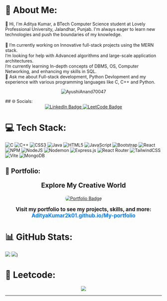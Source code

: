 # 💫 About Me:
👋 Hi, I'm Aditya Kumar, a BTech Computer Science student at Lovely Professional University, Jalandhar, Punjab. I'm always eager to learn new technologies and push the boundaries of my knowledge.<br><br>🔭 I’m currently working on Innovative full-stack projects using the MERN stack.<br> I’m looking for help with Advanced algorithms and large-scale application architectures.<br> I’m currently learning In-depth concepts of DBMS, OS, Computer Networking, and enhancing my skills in SQL.<br>💬 Ask me about Full-stack development, Python Devlopment and my experience with various programming languages like C, C++ and Python.
<br/>
<p align="center"> <img src="https://komarev.com/ghpvc/?username=AyushiAnand70047&label=Profile%20views&color=0e75b6&style=flat" alt="AyushiAnand70047" /> </p> 
## 🌐 Socials:

<div align="center">
  <a href="https://www.linkedin.com/in/0106aditya">
    <img src="https://img.shields.io/badge/LinkedIn-%230077B5.svg?logo=linkedin&logoColor=white" alt="LinkedIn Badge"/>
  </a>
  <a href="https://leetcode.com/u/aditya_0106/">
    <img src="https://img.shields.io/badge/LeetCode-%23FFA116.svg?logo=leetcode&logoColor=white" alt="LeetCode Badge"/>
  </a>
</div>



# 💻 Tech Stack:
![C](https://img.shields.io/badge/c-%2300599C.svg?style=flat&logo=c&logoColor=white) ![C++](https://img.shields.io/badge/c++-%2300599C.svg?style=flat&logo=c%2B%2B&logoColor=white) ![CSS3](https://img.shields.io/badge/css3-%231572B6.svg?style=flat&logo=css3&logoColor=white) ![Java](https://img.shields.io/badge/java-%23ED8B00.svg?style=flat&logo=openjdk&logoColor=white) ![HTML5](https://img.shields.io/badge/html5-%23E34F26.svg?style=flat&logo=html5&logoColor=white) ![JavaScript](https://img.shields.io/badge/javascript-%23323330.svg?style=flat&logo=javascript&logoColor=%23F7DF1E) ![Bootstrap](https://img.shields.io/badge/bootstrap-%238511FA.svg?style=flat&logo=bootstrap&logoColor=white) ![React](https://img.shields.io/badge/react-%2320232a.svg?style=flat&logo=react&logoColor=%2361DAFB) ![NPM](https://img.shields.io/badge/NPM-%23CB3837.svg?style=flat&logo=npm&logoColor=white) ![NodeJS](https://img.shields.io/badge/node.js-6DA55F?style=flat&logo=node.js&logoColor=white) ![Nodemon](https://img.shields.io/badge/NODEMON-%23323330.svg?style=flat&logo=nodemon&logoColor=%BBDEAD) ![Express.js](https://img.shields.io/badge/express.js-%23404d59.svg?style=flat&logo=express&logoColor=%2361DAFB) ![React Router](https://img.shields.io/badge/React_Router-CA4245?style=flat&logo=react-router&logoColor=white) ![TailwindCSS](https://img.shields.io/badge/tailwindcss-%2338B2AC.svg?style=flat&logo=tailwind-css&logoColor=white) ![Vite](https://img.shields.io/badge/vite-%23646CFF.svg?style=flat&logo=vite&logoColor=white) ![MongoDB](https://img.shields.io/badge/MongoDB-%234ea94b.svg?style=flat&logo=mongodb&logoColor=white)

## 🎨 Portfolio:

<div align="center">
  <p style="font-size: 1.5em; font-weight: bold;"><strong>Explore My Creative World</strong></p>
  <a href="https://adityakumar2k01.github.io/">
    <img src="https://img.shields.io/badge/My Portfolio-%23FF5733.svg?logo=artstation&logoColor=white" alt="Portfolio Badge" style="border-radius: 8px;"/>
  </a>
  <p style="font-size: 1.2em; font-weight: bold;">
    <strong>Visit my portfolio to see my projects, skills, and more:</strong> <br>
    <a href="https://adityakumar2k01.github.io/" style="color: #007bff; text-decoration: none; font-weight: bold;">AdityaKumar2k01.github.io/My-portfolio</a>
  </p>
</div>


# 📊 GitHub Stats:

![](https://rb.gy/sc4hic)
![](https://github-readme-stats.vercel.app/api?username=AdityaKumar2k01&theme=vue-dark&show_icons=true&hide_border=false&count_private=true))


# 🦾 Leetcode:
<p align="center">
  <img  align=top flex-grow=1 src="https://leetcard.jacoblin.cool/aditya_0106?theme=dark&font=Encode%20Sans%20Expanded" />  
</p>

---
